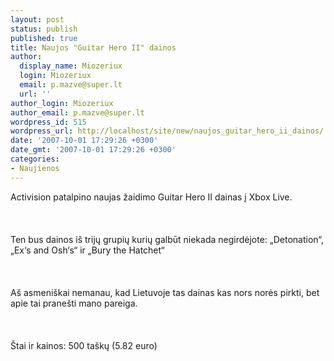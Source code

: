 ```yaml
---
layout: post
status: publish
published: true
title: Naujos "Guitar Hero II" dainos
author:
  display_name: Miozeriux
  login: Miozeriux
  email: p.mazve@super.lt
  url: ''
author_login: Miozeriux
author_email: p.mazve@super.lt
wordpress_id: 515
wordpress_url: http://localhost/site/new/naujos_guitar_hero_ii_dainos/
date: '2007-10-01 17:29:26 +0300'
date_gmt: '2007-10-01 17:29:26 +0300'
categories:
- Naujienos
---
```

<p>Activision patalpino naujas žaidimo Guitar Hero II dainas į Xbox Live.<br />
<br><br />
<br>Ten bus dainos iš trijų grupių kurių galbūt niekada negirdėjote: „Detonation“, „Ex‘s and Osh‘s“ ir „Bury the Hatchet“<br />
<br><br />
<br>Aš asmeniškai nemanau, kad Lietuvoje tas dainas kas nors norės pirkti, bet apie tai pranešti mano pareiga.<br />
<br><br />
<br>Štai ir kainos: 500 taškų (5.82 euro)<br />
<br></p>
